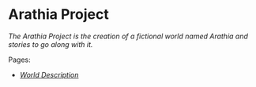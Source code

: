# Arathia Project

*The Arathia Project is the creation of a fictional world named Arathia and stories to go along with it.*

Pages:
- [*World Description*](WorldDescription.md)
